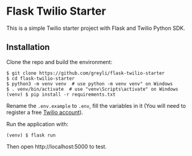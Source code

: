 # Flask Twilio Starter

This is a simple Twilio starter project with Flask and Twilio Python SDK.

## Installation

Clone the repo and build the environment:
```
$ git clone https://github.com/greyli/flask-twilio-starter
$ cd flask-twilio-starter
$ python3 -m venv venv  # use python -m venv venv" on Windows
$ . venv/bin/activate  # use "venv\Scripts\activate" on Windows
(venv) $ pip install -r requirements.txt
```

Rename the `.env.example` to `.env`, fill the variables in it (You will need to register a free [Twilio account](http://www.twilio.com/referral/w6qBg0)).

Run the application with:
```
(venv) $ flask run
```

Then open http://localhost:5000 to test.

